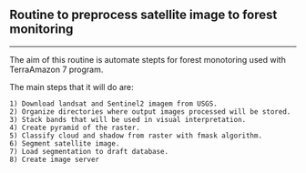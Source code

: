 ## Routine to preprocess satellite image to forest monitoring
_______________________________________________________________________________________________

The aim of this routine is automate stepts for forest monotoring used with TerraAmazon 7 program.

The main steps that it will do are:

    1) Download landsat and Sentinel2 imagem from USGS.
    2) Organize directories where output images processed will be stored.
    3) Stack bands that will be used in visual interpretation.
    4) Create pyramid of the raster.
    5) Classify cloud and shadow from raster with fmask algorithm.
    6) Segment satellite image.
    7) Load segmentation to draft database.
    8) Create image server

